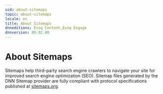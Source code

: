 ```yaml
---
uid: about-sitemaps
topic: about-sitemaps
locale: en
title: About Sitemaps
dnneditions: Evoq Content,Evoq Engage
dnnversion: 09.02.00
---
```


# About Sitemaps

Sitemaps help third-party search engine crawlers to navigate your site for improved search engine optimization (SEO). Sitemap files generated by the DNN Sitemap provider are fully compliant with protocol specifications published at [sitemaps.org](https://www.sitemaps.org/protocol.html).
